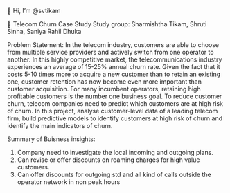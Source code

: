 👋 Hi, I’m @svtikam

👀 Telecom Churn Case Study Study group: Sharmishtha Tikam, Shruti Sinha, Saniya Rahil Dhuka

Problem Statement: In the telecom industry, customers are able to choose from multiple service providers and actively switch from one operator to another. 
In this highly competitive market, the telecommunications industry experiences an average of 15-25% annual churn rate. Given the fact that it costs 5-10 times more to acquire a new customer than to retain an existing one, customer retention has now become even more important than customer acquisition. For many incumbent operators, retaining high profitable customers is the number one business goal. To reduce customer churn, telecom companies need to predict which customers are at high risk of churn. In this project, analyse customer-level data of a leading telecom firm, build predictive models to identify customers at high risk of churn and identify the main indicators of churn.

Summary of Buisness insights:
1) Company need to investigate the local incoming and outgoing 
plans.
2) Can revise or offer discounts on roaming charges for high value 
customers.
3) Can offer discounts for outgoing std and all kind of calls outside the 
operator network in non peak hours
